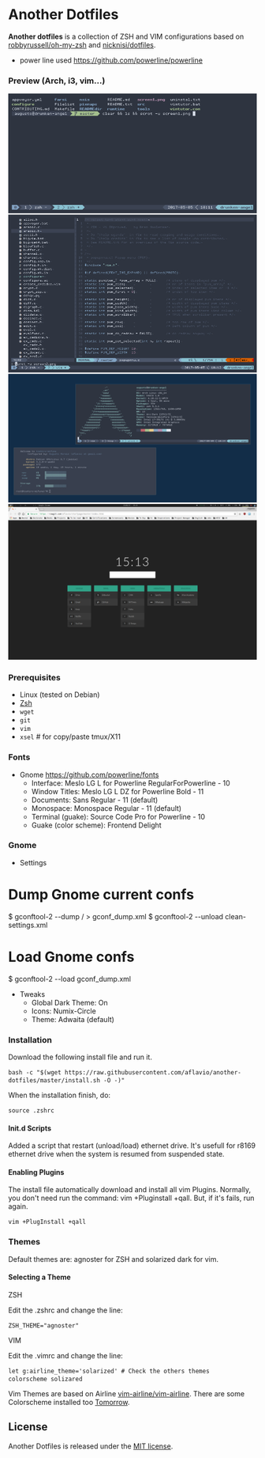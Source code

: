 # Another Dotfiles


__Another dotfiles__ is a collection of ZSH and VIM configurations based on [robbyrussell/oh-my-zsh](https://github.com/robbyrussell/oh-my-zsh) and [nicknisi/dotfiles](https://github.com/nicknisi/dotfiles). 

* power line used
https://github.com/powerline/powerline

### Preview (Arch, i3, vim...)

![screen 1](https://raw.githubusercontent.com/aflavio/another-dotfiles/master/imgs/screen1.png)
![screen 2](https://raw.githubusercontent.com/aflavio/another-dotfiles/master/imgs/screen2.png)
![screen 3](https://raw.githubusercontent.com/aflavio/another-dotfiles/master/imgs/screen3.png)
![screen 4](https://raw.githubusercontent.com/aflavio/another-dotfiles/master/imgs/screen4.png)


### Prerequisites

* Linux (tested on Debian)
* [Zsh](http://www.zsh.org)
* `wget`
* `git`
* `vim`
* `xsel` # for copy/paste tmux/X11

### Fonts ###

* Gnome
    https://github.com/powerline/fonts
    * Interface: Meslo LG L for Powerline RegularForPowerline - 10
    * Window Titles: Meslo LG L DZ for Powerline Bold - 11
    * Documents: Sans Regular - 11 (default)
    * Monospace: Monospace Regular - 11 (default)
    * Terminal (guake): Source Code Pro for Powerline - 10 
    * Guake (color scheme): Frontend Delight

### Gnome ###

* Settings

# Dump Gnome current confs
$ gconftool-2 --dump / > gconf_dump.xml
$ gconftool-2 --unload clean-settings.xml

# Load Gnome confs
$ gconftool-2 --load gconf_dump.xml

* Tweaks
    * Global Dark Theme: On
    * Icons: Numix-Circle
    * Theme: Adwaita (default)

### Installation

Download the following install file and run it. 

```shell
bash -c "$(wget https://raw.githubusercontent.com/aflavio/another-dotfiles/master/install.sh -O -)"
```
 When the installation finish, do:
 
 ```shell
source .zshrc
```
 
#### Init.d Scripts
Added a script that restart (unload/load) ethernet drive. It's usefull for r8169 ethernet drive when the system is resumed from suspended state.

#### Enabling Plugins

The install file automatically download and install all vim Plugins. Normally, you don't need run the command: vim +Pluginstall +qall. But, if it's fails, run again. 

```shell
vim +PlugInstall +qall
```

### Themes

Default themes are: agnoster for ZSH and solarized dark for vim. 

#### Selecting a Theme

ZSH

Edit the .zshrc and change the line:

```shell
ZSH_THEME="agnoster"
```

VIM

Edit the .vimrc and change the line:

```shell
let g:airline_theme='solarized' # Check the others themes
colorscheme solizared 
```

Vim Themes are based on Airline [vim-airline/vim-airline](https://github.com/vim-airline/vim-airline). There are some Colorscheme installed too [Tomorrow](https://github.com/chriskempson/tomorrow-theme). 


## License

Another Dotfiles is released under the [MIT license](https://raw.githubusercontent.com/aflavio/another-dotfiles/master/LICENSE).
